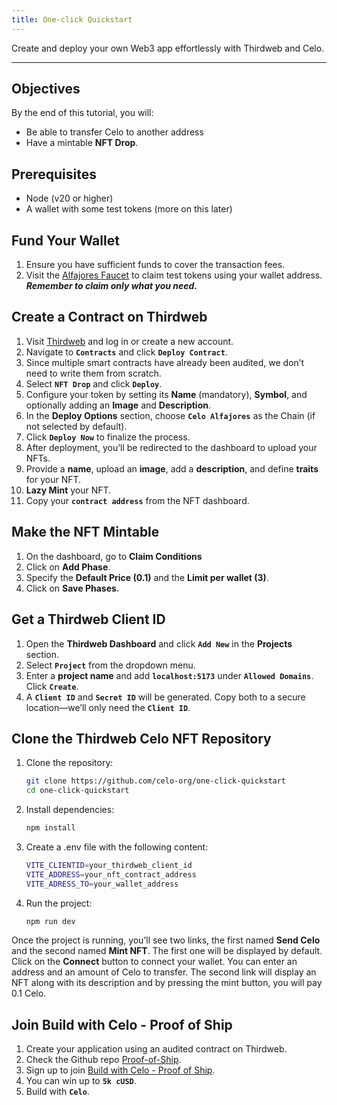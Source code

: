 ```yaml
---
title: One-click Quickstart
---
```


Create and deploy your own Web3 app effortlessly with Thirdweb and Celo. 

---

## Objectives

By the end of this tutorial, you will:

* Be able to transfer Celo to another address
* Have a mintable **NFT Drop**.

## Prerequisites

* Node (v20 or higher)
* A wallet with some test tokens (more on this later)

## Fund Your Wallet  

1. Ensure you have sufficient funds to cover the transaction fees.  
2. Visit the [Alfajores Faucet](https://faucet.celo.org/alfajores) to claim test tokens using your wallet address. ***Remember to claim only what you need.***

## Create a Contract on Thirdweb

1. Visit [Thirdweb](https://thirdweb.com/login) and log in or create a new account.  
2. Navigate to **`Contracts`** and click **`Deploy Contract`**.  
3. Since multiple smart contracts have already been audited, we don’t need to write them from scratch.  
4. Select **`NFT Drop`** and click **`Deploy`**.  
5. Configure your token by setting its **Name** (mandatory), **Symbol**, and optionally adding an **Image** and **Description**.  
6. In the **Deploy Options** section, choose **`Celo Alfajores`** as the Chain (if not selected by default).  
7. Click **`Deploy Now`** to finalize the process.  
8. After deployment, you’ll be redirected to the dashboard to upload your NFTs.  
9. Provide a **name**, upload an **image**, add a **description**, and define **traits** for your NFT.  
10. **Lazy Mint** your NFT.  
11. Copy your **`contract address`** from the NFT dashboard.  

## Make the NFT Mintable

1. On the dashboard, go to **Claim Conditions**
2. Click on **Add Phase**.
2. Specify the **Default Price (0.1)** and the **Limit per wallet (3)**.
3. Click on **Save Phases**.

## Get a Thirdweb Client ID  

1. Open the **Thirdweb Dashboard** and click **`Add New`** in the **Projects** section.  
2. Select **`Project`** from the dropdown menu.  
3. Enter a **project name** and add **`localhost:5173`** under **`Allowed Domains`**. Click **`Create`**.  
4. A **`Client ID`** and **`Secret ID`** will be generated. Copy both to a secure location—we’ll only need the **`Client ID`**.  

## Clone the Thirdweb Celo NFT Repository  

1. Clone the repository: 
 
   ```sh
   git clone https://github.com/celo-org/one-click-quickstart
   cd one-click-quickstart
   ```
   
2. Install dependencies:


	```sh
	npm install
	```
	
3. Create a .env file with the following content:


	```sh
	VITE_CLIENTID=your_thirdweb_client_id
	VITE_ADDRESS=your_nft_contract_address
	VITE_ADRESS_TO=your_wallet_address
	```	
	
4. Run the project:


	```sh
   npm run dev
	```
	
Once the project is running, you’ll see two links, the first named **Send Celo** and the second named **Mint NFT**. 
The first one will be displayed by default. Click on the **Connect** button to connect your wallet. You can enter an 
address and an amount of Celo to transfer. The second link will display an NFT along with its description and by pressing
the mint button, you will pay 0.1 Celo.

## Join Build with Celo - Proof of Ship

1. Create your application using an audited contract on Thirdweb.
2. Check the Github repo [Proof-of-Ship](https://github.com/celo-org/Proof-of-Ship?tab=readme-ov-file).
3. Sign up to join [Build with Celo - Proof of Ship](https://celo.lemonade.social/e/4JkhOXcD).
4. You can win up to **`5k cUSD`**.
5. Build with **`Celo`**.
